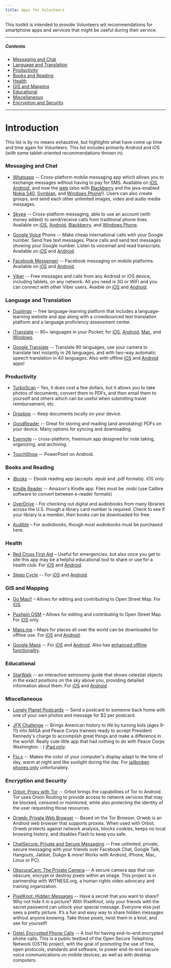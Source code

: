 ```yaml
---
title: Apps for Volunteers
---
```




This toolkit is intended to provide Volunteers wit recommendations for smartphone apps and services that might be useful during their service.



___



##### Contents



- [Messaging and Chat](#messaging-and-chat)
- [Language and Translation](#language-and-translation)
- [Productivity](#productivity)
- [Books and Reading](#books-and-reading)
- [Health](#health)
- [GIS and Mapping](#gis-and-mapping)
- [Educational](#educational)
- [Miscellaneous](#miscellaneous)
- [Encryption and Security](#encryption-and-security)



___



# Introduction

This list is by no means exhaustive, but highlights what have come up time and time again for Volunteers. This list includes primarily Android and iOS (with some tablet-oriented recommendations thrown in).



### Messaging and Chat

- [Whatsapp](https://www.whatsapp.com/) -- Cross-platform mobile messaging app which allows you to exchange messages without having to pay for SMS. Available on [iOS](https://www.whatsapp.com/appstore/), [Android](https://www.whatsapp.com/android/), and now the [web](https://web.whatsapp.com/) (also with [Blackberry](https://www.whatsapp.com/appworld/) and the java-enabled [Nokia S40](https://www.whatsapp.com/s40/), [Symbian](https://www.whatsapp.com/nokia/), and [Windows Phone](https://www.whatsapp.com/wp/)!). Users can also create groups, and send each other unlimited images, video and audio media messages.

- [Skype](http://www.skype.com/en/) -- Cross-platform messaging, able to use an account (with money added) to send/receive calls from traditional phone lines. Available on [iOS](http://www.skype.com/en/download-skype/skype-for-iphone.sms_true/), [Android](http://www.skype.com/en/download-skype/skype-for-android.sms_true/), [Blackberry](http://www.skype.com/en/download-skype/skype-for-blackberry.sms_true/), and [Windows Phone](http://www.skype.com/en/download-skype/skype-for-windows-phone.sms_true/).

- [Google Voice](https://www.google.com/voice) Phone -- Make cheap international calls with your Google number. Send free text messages. Place calls and send text messages showing your Google number. Listen to voicemail and read transcripts. Available on [iOS](https://itunes.apple.com/us/app/google-voice/id318698524?mt=8) and [Android](https://play.google.com/store/apps/details?id=com.google.android.apps.googlevoice&hl=en).

- [Facebook Messenger](https://www.messenger.com/) -- Facebook messaging on mobile platforms. Available on [iOS](https://itunes.apple.com/us/app/messenger/id454638411?mt=8) and [Android](https://play.google.com/store/apps/details?id=com.facebook.orca&hl=en).

- [Viber](http://www.viber.com/) -- Free messages and calls from any Android or iOS device, including tablets, on any network. All you need is 3G or WiFi and you can connect with other Viber users. Avaible on [iOS](http://www.viber.com/en/#iphone) and [Android](http://www.viber.com/en/#android).



### Language and Translation

- [Duolingo](https://www.duolingo.com/) -- free language-learning platform that includes a language-learning website and app along with a crowdsourced text translation platform and a language proficiency assessment center.

- [iTranslate](http://itranslateapp.com/) -- 90+ languages in your Pocket; for [iOS](https://itunes.apple.com/app/id288113403), [Android](https://play.google.com/store/apps/details?id=at.nk.tools.iTranslate), [Mac](https://itunes.apple.com/app/itranslate-translator-dictionary/id884952790?mt=12&ign-mpt=uo%3D4), and [Windows](https://www.microsoft.com/en-us/store/apps/itranslate-translator-dictionary/9wzdncrfjcpc).

- [Google Translate](http://translate.google.com) -- Translate 90 languages, use your camera to translate text instantly in 26 languages, and with two-way automatic speech translation in 40 languages. Also with offline [iOS](https://itunes.apple.com/us/app/google-translate/id414706506?mt=8) and [Android](https://play.google.com/store/apps/details?id=com.google.android.apps.translate&hl=en) apps!



### Productivity

- [TurboScan](http://turboscanapp.com/) – Yes, it does cost a few dollars, but it allows you to take photos of documents, convert them to PDFs, and then email them to yourself and others which can be useful when submitting travel reimbursement, etc.

- [Dropbox](http://dropbox.com/) -- Keep documents locally on your device.

- [GoodReader](http://www.goodreader.com/) -- Great for storing and reading (and annotating) PDFs on your device. Many options for syncing and downloading.

- [Evernote](https://evernote.com) -- cross-platform, freemium app designed for note taking, organizing, and archiving.

- [TouchShow](http://en.whytouch.com/touchshow-android.html) -- PowerPoint on Android.


### Books and Reading

- [iBooks](http://www.apple.com/ibooks/) -- Ebook reading app (accepts .epub and .pdf formats). iOS only.

- [Kindle Reader](https://read.amazon.com/) -- Amazon's Kindle app. Files must be .mobi (use Calibre software to convert between e-reader formats)

- [OverDrive](https://www.overdrive.com/) – For checking out digital and audiobooks from many libraries across the U.S. though a library card number is required. Check to see if your library is a member, then books can be downloaded for free.

- [Audible](http://www.audible.com/) – For audiobooks, though most audiobooks must be purchased here.



### Health

- [Red Cross First Aid](http://www.redcross.org/mobile-apps/first-aid-app) – Useful for emergencies, but also once you get to site this app may be a helpful educational tool to share or use for a health club. For [iOS](https://itunes.apple.com/US/app/first-aid-by-american-red-cross/id529160691?mt=8) and [Android](https://play.google.com/store/apps/details?id=com.cube.arc.fa).

- [Sleep Cycle](http://www.sleepcycle.com/) -- For [iOS](https://itunes.apple.com/app/apple-store/id320606217?pt=63263&ct=scsite&mt=8) and [Android](https://play.google.com/store/apps/details?id=com.northcube.sleepcycle).



### GIS and Mapping

- [Go Map!!](http://wiki.openstreetmap.org/wiki/Go_Map!!) – Allows for editing and contributing to Open Street Map. For [iOS](https://itunes.apple.com/WebObjects/MZStore.woa/wa/viewSoftware?id=592990211&mt=8).

- [Pushpin OSM](http://www.pushpinosm.org/) – Allows for editing and contributing to Open Street Map. For [iOS](https://itunes.apple.com/us/app/pushpin-osm/id565850639?mt=8) only.

- [Maps.me](http://maps.me/en/home) – Maps for places all over the world can be downloaded for offline use. For [iOS](http://maps.me/iphone-app-pro) and [Android](https://play.google.com/store/apps/details?id=com.mapswithme.maps.pro).

- [Google Maps](http://www.maps.google.com) -- For [iOS](https://itunes.apple.com/us/app/google-maps/id585027354?mt=8) and [Android](https://play.google.com/store/apps/details?id=com.google.android.apps.maps&hl=en). Also has [enhanced offline functionality](https://support.google.com/gmm/answer/6291838?hl=en).



### Educational

- [StarWalk](http://vitotechnology.com/star-walk.html) -- an interactive astronomy guide that shows celestial objects in the exact positions on the sky above you, providing detailed information about them. For [iOS](https://itunes.apple.com/app/id295430577?&referrer=click%3Db5e087ee-95e0-47f5-9648-f247913b1758) and [Android](https://play.google.com/store/apps/details?id=com.vitotechnology.StarWalk).



### Miscellaneous

- [Lonely Planet Postcards](www.google.com) -- Send a postcard to someone back home with one of your own photos and message for $2 per postcard.

- [JFK Challenge](http://jfkchallenge.org/) -- Brings American history to life by turning kids (ages 9-11) into NASA and Peace Corps trainees ready to accept President Kennedy's charge to accomplish great things and make a difference in the world!. Really cute little app that had nothing to do with Peace Corps Washington. : ) [iPad only](https://itunes.apple.com/us/app/the-jfk-challenge/id957358011?ls=1&mt=8).

- [Flu.x](https://justgetflux.com/) -- Makes the color of your computer's display adapt to the time of day, warm at night and like sunlight during the day. For [jailbroken phones only](https://justgetflux.com/ios.html) unfortunately.


### Encryption and Security

- [Orbot: Proxy with Tor](https://guardianproject.info/apps/orbot/) -- Orbot brings the capabilities of Tor to Android. Tor uses Onion Routing to provide access to network services that may be blocked, censored or monitored, while also protecting the identity of the user requesting those resources.

- [Orweb: Private Web Browser](https://guardianproject.info/apps/orweb) -- Based on the Tor Browser, Orweb is an Android web browser that supports proxies. When used with Orbot, Orweb protects against network analysis, blocks cookies, keeps no local browsing history, and disables Flash to keep you safe.

- [ChatSecure: Private and Secure Messaging](https://guardianproject.info/apps/chatsecure/) -- Free unlimited, private, secure messaging with your friends over Facebook Chat, Google Talk, Hangouts, Jabber, Dukgo & more! Works with Android, iPhone, Mac, Linux or PC].

- [ObscuraCam: The Private Camera](https://guardianproject.info/apps/obscuracam/) -- A secure camera app that can obscure, encrypt or destroy pixels within an image. This project is in partnership with WITNESS.org, a human rights video advocacy and training organization.

- [PixelKnot: Hidden Messages](https://guardianproject.info/apps/pixelknot/) -- Have a secret that you want to share? Why not hide it in a picture? With PixelKnot, only your friends with the secret password can unlock your special message. Everyone else just sees a pretty picture. It’s a fun and easy way to share hidden messages without anyone knowing. Take those pixels, twist them in a knot, and see for yourself!

- [Ostel: Encrypted Phone Calls](https://ostel.co/) -- A tool for having end-to-end encrypted phone calls. This is a public testbed of the Open Secure Telephony Network (OSTN) project, with the goal of promoting the use of free, open protocols, standards and software, to power end-to-end secure voice communications on mobile devices, as well as with desktop computers.